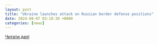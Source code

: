 ```yaml
---
layout: post
title: "Ukraine launches attack on Russian border defense positions"
date: 2024-08-07 03:19:39 +0000
categories: [news]
---
```


[Читати далі](https://global.chinadaily.com.cn/a/202408/07/WS66b2dff7a3104e74fddb8e0a.html)
